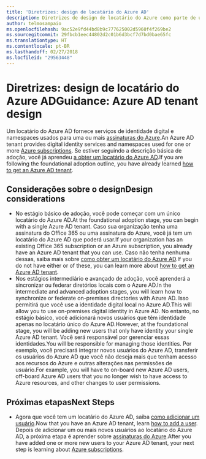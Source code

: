 ```yaml
---
title: 'Diretrizes: design de locatário do Azure AD'
description: Diretrizes de design de locatário do Azure como parte de uma estratégia básica de adoção da nuvem
author: telmosampaio
ms.openlocfilehash: 9ac52e9fd44bd8b9c777625002d5960f4f269be2
ms.sourcegitcommit: 29fbcb1eec44802d2c01b6d3bcf7d7bd0bae65fc
ms.translationtype: HT
ms.contentlocale: pt-BR
ms.lasthandoff: 02/27/2018
ms.locfileid: "29563448"
---
```

# <a name="guidance-azure-ad-tenant-design"></a><span data-ttu-id="deb2c-103">Diretrizes: design de locatário do Azure AD</span><span class="sxs-lookup"><span data-stu-id="deb2c-103">Guidance: Azure AD tenant design</span></span>

<span data-ttu-id="deb2c-104">Um locatário do Azure AD fornece serviços de identidade digital e namespaces usados para uma ou mais [assinaturas do Azure](subscription-explainer.md).</span><span class="sxs-lookup"><span data-stu-id="deb2c-104">An Azure AD tenant provides digital identity services and namespaces used for one or more [Azure subscriptions](subscription-explainer.md).</span></span> <span data-ttu-id="deb2c-105">Se estiver seguindo a descrição básica de adoção, você já aprendeu [a obter um locatário do Azure AD][how-to-get-aad-tenant].</span><span class="sxs-lookup"><span data-stu-id="deb2c-105">If you are following the foundational adoption outline, you have already learned [how to get an Azure AD tenant][how-to-get-aad-tenant].</span></span> 

## <a name="design-considerations"></a><span data-ttu-id="deb2c-106">Considerações sobre o design</span><span class="sxs-lookup"><span data-stu-id="deb2c-106">Design considerations</span></span>

- <span data-ttu-id="deb2c-107">No estágio básico de adoção, você pode começar com um único locatário do Azure AD.</span><span class="sxs-lookup"><span data-stu-id="deb2c-107">At the foundational adoption stage, you can begin with a single Azure AD tenant.</span></span> <span data-ttu-id="deb2c-108">Caso sua organização tenha uma assinatura do Office 365 ou uma assinatura do Azure, você já tem um locatário do Azure AD que poderá usar.</span><span class="sxs-lookup"><span data-stu-id="deb2c-108">If your organization has an existing Office 365 subscription or an Azure subscription, you already have an Azure AD tenant that you can use.</span></span> <span data-ttu-id="deb2c-109">Caso não tenha nenhuma dessas, saiba mais sobre [como obter um locatário do Azure AD][how-to-get-aad-tenant].</span><span class="sxs-lookup"><span data-stu-id="deb2c-109">If you do not have either or of these, you can learn more about [how to get an Azure AD tenant][how-to-get-aad-tenant].</span></span> 
- <span data-ttu-id="deb2c-110">Nos estágios intermediário e avançado de adoção, você aprenderá a sincronizar ou federar diretórios locais com o Azure AD.</span><span class="sxs-lookup"><span data-stu-id="deb2c-110">In the intermediate and advanced adoption stages, you will learn how to synchronize or federate on-premises directories with Azure AD.</span></span> <span data-ttu-id="deb2c-111">Isso permitirá que você use a identidade digital local no Azure AD.</span><span class="sxs-lookup"><span data-stu-id="deb2c-111">This will allow you to use on-premises digital identity in Azure AD.</span></span> <span data-ttu-id="deb2c-112">No entanto, no estágio básico, você adicionará novos usuários que têm identidade apenas no locatário único do Azure AD.</span><span class="sxs-lookup"><span data-stu-id="deb2c-112">However, at the foundational stage, you will be adding new users that only have identity your single Azure AD tenant.</span></span> <span data-ttu-id="deb2c-113">Você será responsável por gerenciar essas identidades.</span><span class="sxs-lookup"><span data-stu-id="deb2c-113">You will be responsible for managing those identities.</span></span> <span data-ttu-id="deb2c-114">Por exemplo, você precisará integrar novos usuários do Azure AD, transferir os usuários do Azure AD que você não deseja mais que tenham acesso aos recursos do Azure e outras alterações nas permissões de usuário.</span><span class="sxs-lookup"><span data-stu-id="deb2c-114">For example, you will have to on-board new Azure AD users, off-board Azure AD users that you no longer wish to have access to Azure resources, and other changes to user permissions.</span></span>

## <a name="next-steps"></a><span data-ttu-id="deb2c-115">Próximas etapas</span><span class="sxs-lookup"><span data-stu-id="deb2c-115">Next Steps</span></span>

* <span data-ttu-id="deb2c-116">Agora que você tem um locatário do Azure AD, saiba [como adicionar um usuário][azure-ad-add-user].</span><span class="sxs-lookup"><span data-stu-id="deb2c-116">Now that you have an Azure AD tenant, learn [how to add a user][azure-ad-add-user].</span></span> <span data-ttu-id="deb2c-117">Depois de adicionar um ou mais novos usuários ao locatário do Azure AD, a próxima etapa é aprender sobre [assinaturas do Azure](subscription-explainer.md).</span><span class="sxs-lookup"><span data-stu-id="deb2c-117">After you have added one or more new users to your Azure AD tenant, your next step is learning about [Azure subscriptions](subscription-explainer.md).</span></span>

<!-- Links -->

[azure-ad-add-user]: /azure/active-directory/add-users-azure-active-directory?toc=/azure/architecture/cloud-adoption-guide/toc.json
[docs-manage-azure-ad]: /azure/active-directory/active-directory-administer?toc=/azure/architecture/cloud-adoption-guide/toc.json
[docs-tenant]: /azure/active-directory/develop/active-directory-howto-tenant?toc=/azure/architecture/cloud-adoption-guide/toc.json
[docs-associate-subscription]: /azure/active-directory/active-directory-how-subscriptions-associated-directory?toc=/azure/architecture/cloud-adoption-guide/toc.json
[how-to-get-aad-tenant]: /azure/active-directory/develop/active-directory-howto-tenant?toc=/azure/architecture/cloud-adoption-guide/toc.json
